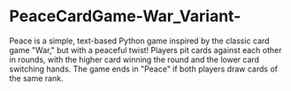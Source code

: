 # PeaceCardGame-War_Variant-
Peace is a simple, text-based Python game inspired by the classic card game "War," but with a peaceful twist! Players pit cards against each other in rounds, with the higher card winning the round and the lower card switching hands. The game ends in "Peace" if both players draw cards of the same rank.
